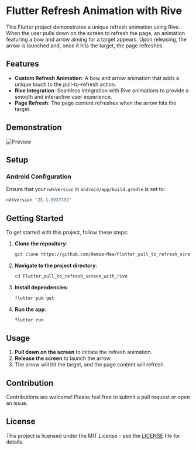# Flutter Refresh Animation with Rive

This Flutter project demonstrates a unique refresh animation using Rive. When the user pulls down on the screen to refresh the page, an animation featuring a bow and arrow aiming for a target appears. Upon releasing, the arrow is launched and, once it hits the target, the page refreshes.

## Features

- **Custom Refresh Animation**: A bow and arrow animation that adds a unique touch to the pull-to-refresh action.
- **Rive Integration**: Seamless integration with Rive animations to provide a smooth and interactive user experience.
- **Page Refresh**: The page content refreshes when the arrow hits the target.

## Demonstration

![Preview](Screenshots/refresh_animation.gif)

## Setup

### Android Configuration

Ensure that your `ndkVersion` in `android/app/build.gradle` is set to:

```gradle
ndkVersion "25.1.8937393"
```

## Getting Started

To get started with this project, follow these steps:

1. **Clone the repository**:
    ```sh
    git clone https://github.com/Hamza-Maa/Flutter_pull_to_refresh_screen_with_rive.git
    ```
2. **Navigate to the project directory**:
    ```sh
    cd Flutter_pull_to_refresh_screen_with_rive
    ```
3. **Install dependencies**:
    ```sh
    flutter pub get
    ```
4. **Run the app**:
    ```sh
    flutter run
    ```

## Usage

1. **Pull down on the screen** to initiate the refresh animation.
2. **Release the screen** to launch the arrow.
3. The arrow will hit the target, and the page content will refresh.

## Contribution

Contributions are welcome! Please feel free to submit a pull request or open an issue.

## License

This project is licensed under the MIT License - see the [LICENSE](LICENSE) file for details.
